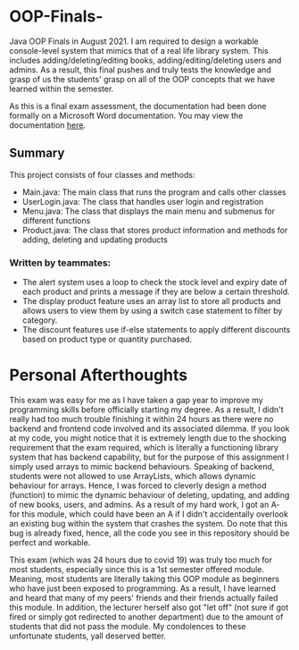 # OOP-Finals-
Java OOP Finals in August 2021. I am required to design a workable console-level system that mimics that of a real life library system. This includes adding/deleting/editing books, adding/editing/deleting users and admins. As a result, this final pushes and truly tests the knowledge and grasp of us the students' grasp on all of the OOP concepts that we have learned within the semester. 

As this is a final exam assessment, the documentation had been done formally on a Microsoft Word documentation. You may view the documentation [here](https://sdtaylorsedu-my.sharepoint.com/:b:/g/personal/ziwei_whoong_sd_taylors_edu_my/ETwD80jgl4ZAspxlpgbDon0BcglCcTkMVTYvUq3-DVyeyg?e=XwdQbA).


## Summary
This project consists of four classes and methods:

-   Main.java: The main class that runs the program and calls other classes
-   UserLogin.java: The class that handles user login and registration
-   Menu.java: The class that displays the main menu and submenus for different functions
-   Product.java: The class that stores product information and methods for adding, deleting and updating products

### Written by teammates: 

 - The alert system uses a loop to check the stock level and expiry date
   of each product and prints a message if they are below a certain
   threshold.
 - The display product feature uses an array list to store all products
   and allows users to view them by using a switch case statement to
   filter by category.
 - The discount features use if-else statements to apply different
   discounts based on product type or quantity purchased.

# Personal Afterthoughts
This exam was easy for me as I have taken a gap year to improve my programming skills before officially starting my degree. As a result, I didn't really had too much trouble finishing it within 24 hours as there were no backend and frontend code involved and its associated dilemma. If you look at my code, you might notice that it is extremely length due to the shocking requirement that the exam required, which is literally a functioning library system that has backend capability, but for the purpose of this assignment I simply used arrays to mimic backend behaviours. Speaking of backend, students were not allowed to use ArrayLists, which allows dynamic behaviour for arrays. Hence, I was forced to cleverly design a method (function) to mimic the dynamic behaviour of deleting, updating, and adding of new books, users, and admins. As a result of my hard work, I got an A- for this module, which could have been an A if I didn't accidentally overlook an existing bug within the system that crashes the system. Do note that this bug is already fixed, hence, all the code you see in this repository should be perfect and workable. 

This exam (which was 24 hours due to covid 19) was truly too much for most students, especially since this is a 1st semester offered module. Meaning, most students are literally taking this OOP module as beginners who have just been exposed to programming. As a result, I have learned and heard that many of my peers' friends and their friends actually failed this module. In addition, the lecturer herself also got "let off" (not sure if got fired or simply got redirected to another department) due to the amount of students that did not pass the module. My condolences to these unfortunate students, yall deserved better. 


